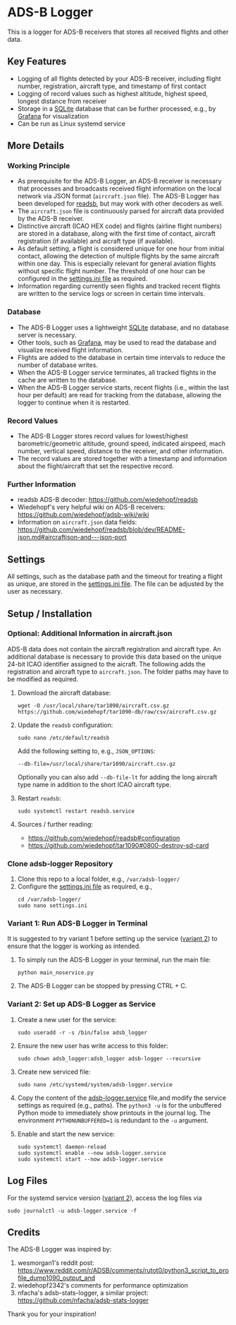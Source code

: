 # ADS-B Logger

This is a logger for ADS-B receivers that stores all received flights and other data.

## Key Features

- Logging of all flights detected by your ADS-B receiver, including flight number, registration, aircraft type, and timestamp of first contact
- Logging of record values such as highest altitude, highest speed, longest distance from receiver
- Storage in a [SQLite](https://www.sqlite.org/index.html) database that can be further processed, e.g., by [Grafana](https://grafana.com) for visualization
- Can be run as Linux systemd service

## More Details

### Working Principle

- As prerequisite for the ADS-B Logger, an ADS-B receiver is necessary that processes and broadcasts received flight information on the local network via JSON format (`aircraft.json` file).
The ADS-B Logger has been developed for [readsb](https://github.com/wiedehopf/readsb), but may work with other decoders as well.
- The `aircraft.json` file is continuously parsed for aircraft data provided by the ADS-B receiver.
- Distinctive aircraft (ICAO HEX code) and flights (airline flight numbers) are stored in a database, along with the first time of contact, aircraft registration (if available) and aicraft type (if available).
- As default setting, a flight is considered unique for one hour from initial contact, allowing the detection of multiple flights by the same aircraft within one day.
This is especially relevant for general aviation flights without specific flight number.
The threshold of one hour can be configured in the [settings.ini file](settings.ini) as required.
- Information regarding currently seen flights and tracked recent flights are written to the service logs or screen in certain time intervals.

### Database

- The ADS-B Logger uses a lightweight [SQLite](https://www.sqlite.org/index.html) database, and no database server is necessary.
- Other tools, such as [Grafana](https://grafana.com), may be used to read the database and visualize received flight information.
- Flights are added to the database in certain time intervals to reduce the number of database writes.
- When the ADS-B Logger service terminates, all tracked flights in the cache are written to the database.
- When the ADS-B Logger service starts, recent flights (i.e., within the last hour per default) are read for tracking from the database, allowing the logger to continue when it is restarted.

### Record Values

- The ADS-B Logger stores record values for lowest/highest barometric/geometric altitude, ground speed, indicated airspeed, mach number, vertical speed, distance to the receiver, and other information.
- The record values are stored together with a timestamp and information about the flight/aircraft that set the respective record.

### Further Information

- readsb ADS-B decoder:
https://github.com/wiedehopf/readsb
- Wiedehopf's very helpful wiki on ADS-B receivers:
https://github.com/wiedehopf/adsb-wiki/wiki
- Information on `aircraft.json` data fields:
https://github.com/wiedehopf/readsb/blob/dev/README-json.md#aircraftjson-and---json-port

## Settings

All settings, such as the database path and the timeout for treating a flight as unique, are stored in the [settings.ini file](settings.ini).
The file can be adjusted by the user as necessary.

## Setup / Installation

### Optional: Additional Information in aircraft.json

ADS-B data does not contain the aircraft registration and aircraft type.
An additional database is necessary to provide this data based on the unique 24-bit ICAO identifier assigned to the aicraft.
The following adds the registration and aircraft type to `aircraft.json`.
The folder paths may have to be modified as required.

1. Download the aircraft database:
    ```
    wget -O /usr/local/share/tar1090/aircraft.csv.gz https://github.com/wiedehopf/tar1090-db/raw/csv/aircraft.csv.gz
    ```

2. Update the `readsb` configuration:
    ```
    sudo nano /etc/default/readsb
    ```

    Add the following setting to, e.g., `JSON_OPTIONS`:
    ```
    --db-file=/usr/local/share/tar1090/aircraft.csv.gz
    ```

    Optionally you can also add `--db-file-lt` for adding the long aircraft type name in addition to the short ICAO aircraft type.

3. Restart `readsb`:
    ```
    sudo systemctl restart readsb.service
    ```

4. Sources / further reading:
    - https://github.com/wiedehopf/readsb#configuration
    - https://github.com/wiedehopf/tar1090#0800-destroy-sd-card

### Clone adsb-logger Repository

1. Clone this repo to a local folder, e.g., `/var/adsb-logger/`
2. Configure the [settings.ini file](settings.ini) as required, e.g.,
    ```
    cd /var/adsb-logger/
    sudo nano settings.ini
    ```

### Variant 1: Run ADS-B Logger in Terminal

It is suggested to try variant 1 before setting up the service ([variant 2](#variant-2-set-up-ads-b-logger-as-service)) to ensure that the logger is working as intended.

1. To simply run the ADS-B Logger in your terminal, run the main file:
    ```
    python main_noservice.py
    ```
2. The ADS-B Logger can be stopped by pressing CTRL + C.

### Variant 2: Set up ADS-B Logger as Service

1. Create a new user for the service:
    ```
    sudo useradd -r -s /bin/false adsb_logger
    ```

2. Ensure the new user has write access to this folder:
    ```
    sudo chown adsb_logger:adsb_logger adsb-logger --recursive
    ```

3. Create new serviced file:
    ```
    sudo nano /etc/systemd/system/adsb-logger.service
    ```

4. Copy the content of the [adsb-logger.service](adsb-logger.service) file,and modify the service settings as required (e.g., paths).
    The `python3 -u` is for the unbuffered Python mode to immediately show printouts in the journal log.
    The environment `PYTHONUNBUFFERED=1` is redundant to the `-u` argument.

5. Enable and start the new service:
    ```
    sudo systemctl daemon-reload
    sudo systemctl enable --now adsb-logger.service
    sudo systemctl start --now adsb-logger.service
    ```

## Log Files

For the systemd service version ([variant 2](#variant-2-set-up-ads-b-logger-as-service)), access the log files via
```
sudo journalctl -u adsb-logger.service -f
```

## Credits

The ADS-B Logger was inspired by:
1. wesmorgan1's reddit post:
https://www.reddit.com/r/ADSB/comments/rutot0/python3_script_to_profile_dump1090_output_and
2. wiedehopf2342's comments for performance optimization
3. nfacha's adsb-stats-logger, a similar project:
https://github.com/nfacha/adsb-stats-logger

Thank you for your inspiration!
